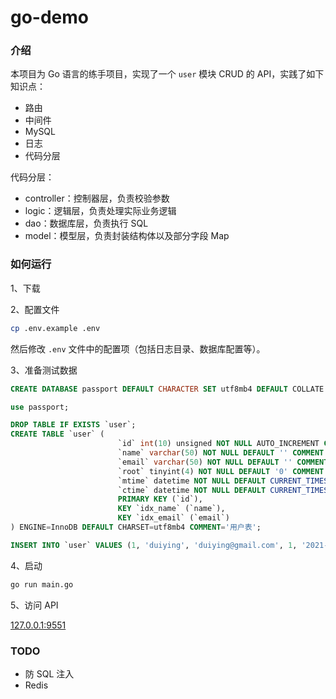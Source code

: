 # go-demo

### 介绍

本项目为 Go 语言的练手项目，实现了一个 `user` 模块 CRUD 的 API，实践了如下知识点：    

- 路由
- 中间件
- MySQL
- 日志
- 代码分层

代码分层：  

- controller：控制器层，负责校验参数
- logic：逻辑层，负责处理实际业务逻辑
- dao：数据库层，负责执行 SQL
- model：模型层，负责封装结构体以及部分字段 Map

### 如何运行

1、下载  

2、配置文件  

```sh
cp .env.example .env
```

然后修改 `.env` 文件中的配置项（包括日志目录、数据库配置等）。  

3、准备测试数据  

```SQL
CREATE DATABASE passport DEFAULT CHARACTER SET utf8mb4 DEFAULT COLLATE utf8mb4_unicode_ci;

use passport;

DROP TABLE IF EXISTS `user`;
CREATE TABLE `user` (
                        `id` int(10) unsigned NOT NULL AUTO_INCREMENT COMMENT '主键ID',
                        `name` varchar(50) NOT NULL DEFAULT '' COMMENT '姓名',
                        `email` varchar(50) NOT NULL DEFAULT '' COMMENT '邮箱',
                        `root` tinyint(4) NOT NULL DEFAULT '0' COMMENT 'ROOT 用户 {0：否；1：是；}',
                        `mtime` datetime NOT NULL DEFAULT CURRENT_TIMESTAMP ON UPDATE CURRENT_TIMESTAMP COMMENT '修改时间',
                        `ctime` datetime NOT NULL DEFAULT CURRENT_TIMESTAMP COMMENT '创建时间',
                        PRIMARY KEY (`id`),
                        KEY `idx_name` (`name`),
                        KEY `idx_email` (`email`)
) ENGINE=InnoDB DEFAULT CHARSET=utf8mb4 COMMENT='用户表';

INSERT INTO `user` VALUES (1, 'duiying', 'duiying@gmail.com', 1, '2021-11-04 16:53:33', '2021-11-04 16:53:33');
```

4、启动  

```sh
go run main.go
```

5、访问 API  

[127.0.0.1:9551](http://127.0.0.1:9551)

### TODO

- 防 SQL 注入
- Redis
